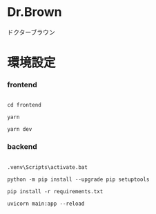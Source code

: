 # Dr.Brown
ドクターブラウン

# 環境設定
### frontend
```

cd frontend

yarn

yarn dev

```

### backend
```

.venv\Scripts\activate.bat

python -m pip install --upgrade pip setuptools

pip install -r requirements.txt

uvicorn main:app --reload

```
